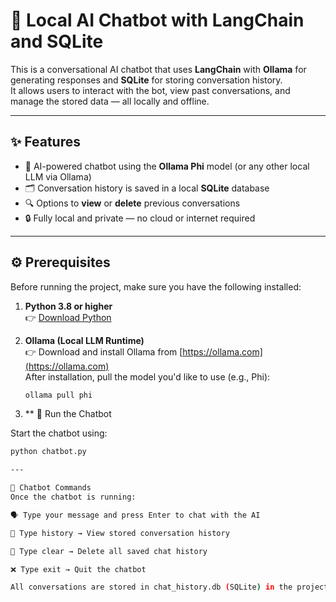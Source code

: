 # 🧠 Local AI Chatbot with LangChain and SQLite

This is a conversational AI chatbot that uses **LangChain** with **Ollama** for generating responses and **SQLite** for storing conversation history.  
It allows users to interact with the bot, view past conversations, and manage the stored data — all locally and offline.

---

## ✨ Features

- 🤖 AI-powered chatbot using the **Ollama Phi** model (or any other local LLM via Ollama)
- 🗂️ Conversation history is saved in a local **SQLite** database
- 🔍 Options to **view** or **delete** previous conversations
- 🔒 Fully local and private — no cloud or internet required

---

## ⚙️ Prerequisites

Before running the project, make sure you have the following installed:

1. **Python 3.8 or higher**  
   👉 [Download Python](https://www.python.org/downloads/)

2. **Ollama (Local LLM Runtime)**  
   👉 Download and install Ollama from [https://ollama.com](https://ollama.com)  
   After installation, pull the model you'd like to use (e.g., Phi):
   ```bash
   ollama pull phi

3. ** 🚀 Run the Chatbot

Start the chatbot using:

```bash
python chatbot.py

---

💬 Chatbot Commands
Once the chatbot is running:

🗣️ Type your message and press Enter to chat with the AI

📜 Type history → View stored conversation history

🧹 Type clear → Delete all saved chat history

❌ Type exit → Quit the chatbot

All conversations are stored in chat_history.db (SQLite) in the project folder.

